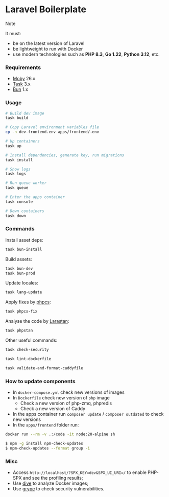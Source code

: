 # Laravel Boilerplate

> [!NOTE]
> It must:
> - be on the latest version of Laravel
> - be lightweight to run with Docker
> - use modern technologies such as **PHP 8.3**, **Go 1.22**, **Python 3.12**, etc.

### Requirements

- [Moby](https://github.com/moby/moby) 26.x
- [Task](https://taskfile.dev) 3.x
- [Bun](https://bun.sh) 1.x

### Usage

```bash
# Build dev image
task build

# Copy Laravel environment variables file
cp -n dev-frontend.env apps/frontend/.env

# Up containers
task up

# Install dependencies, generate key, run migrations
task install

# Show logs
task logs

# Run queue worker
task queue

# Enter the apps container
task console

# Down containers
task down
```

### Commands

Install asset deps:

```bash
task bun-install
```

Build assets:

```bash
task bun-dev
task bun-prod
```

Update locales:

```bash
task lang-update
```

Apply fixes by [phpcs](https://github.com/squizlabs/PHP_CodeSniffer):

```bash
task phpcs-fix
```

Analyse the code by [Larastan](https://github.com/larastan/larastan):

```bash
task phpstan
```

Other useful commands:

```bash
task check-security

task lint-dockerfile

task validate-and-format-caddyfile
```

### How to update components

- In `docker-compose.yml` check new versions of images
- In `Dockerfile` check new version of `php` image
  - Check a new version of php-zmq, phpredis
  - Check a new version of Caddy
- In the apps container run `composer update` / `composer outdated` to check new versions
- In the `apps/frontend` folder run:

```bash
docker run --rm -v .:/code -it node:20-alpine sh

$ npm -g install npm-check-updates
$ npm-check-updates --format group -i
```

### Misc

- Access `http://localhost/?SPX_KEY=dev&SPX_UI_URI=/` to enable PHP-SPX and see the profiling results;
- Use [dive](https://github.com/wagoodman/dive) to analyze Docker images;
- Use [grype](https://github.com/anchore/grype) to check security vulnerabilities.
